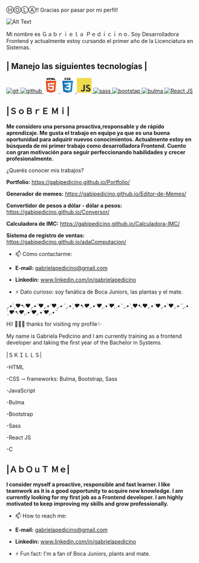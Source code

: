 ⒽⓄⓁⒶ!! Gracias por pasar por mi perfil!

![Alt Text](https://media.giphy.com/media/cJSDRt8csBx0A7YFfh/giphy.gif)


Mi nombre es Ｇａｂｒｉｅｌａ Ｐｅｄｉｃｉｎｏ. Soy Desarrolladora Frontend y actualmente estoy cursando el primer año de la Licenciatura en Sistemas.

<h2>| Manejo las siguientes tecnologías |</h2>

 
<a href="https://desarrolloweb.com/home/git" target="_blank"> <img src="https://www.vectorlogo.zone/logos/git-scm/git-scm-icon.svg" alt="git" width="40" height="40"/> </a> 
<a href="https://www.vectorlogo.zone/logos/github/github-tile.svg" target="_blank"> <img src="https://www.vectorlogo.zone/logos/github/github-tile.svg" alt="github" width="40" height="40"/> </a> 
<a href="https://www.w3.org/html/" target="_blank"> <img src="https://raw.githubusercontent.com/devicons/devicon/master/icons/html5/html5-original-wordmark.svg" alt="html5" width="40" height="40"/> </a> 
<a href="https://www.w3schools.com/css/" target="_blank"> <img src="https://raw.githubusercontent.com/devicons/devicon/master/icons/css3/css3-original-wordmark.svg" alt="css3" width="40" height="40"/> </a>
<a href="https://developer.mozilla.org/en-US/docs/Web/JavaScript" target="_blank"> <img src="https://raw.githubusercontent.com/devicons/devicon/master/icons/javascript/javascript-original.svg" alt="javascript" width="40" height="40"/> </a> 
<a href="https://desarrolloweb.com/articulos/que-es-sass-usar-sass.html" target="_blank"> <img src="https://www.vectorlogo.zone/logos/sass-lang/sass-lang-icon.svg" alt="sass" width="40" height="40"/> </a> 
<a href="https://www.hostinger.com.ar/tutoriales/que-es-bootstrap" target="_blank"> <img src="https://www.vectorlogo.zone/logos/getbootstrap/getbootstrap-icon.svg" alt="bootstap" width="40" height="40"/> </a> 
<a href="https://bulma.io/" target="_blank"> <img src="https://encrypted-tbn0.gstatic.com/images?q=tbn:ANd9GcQ0EAHCbAKntoQMWD5l98uFYON-d6FidSSm1ykX3rjrybdD9p32WRXO8OW3sHeHqIHq2uQ&usqp=CAU" alt="bulma" width="40" height="40"/> </a> 
<a href="https://es.reactjs.org/" target="_blank"> <img src="https://www.vectorlogo.zone/logos/reactjs/reactjs-icon.svg" alt="React JS" width="40" height="40"/> </a> 


<h2>|ＳｏＢｒＥ     Ｍｉ|</h2>

<strong>Me considero una persona proactiva,responsable y de rápido aprendizaje. Me gusta el trabajo en 
equipo ya que es una buena oportunidad para adquirir nuevos conocimientos. Actualmente estoy en búsqueda de mi primer trabajo
como desarrolladora Frontend. Cuento con gran motivación para seguir perfeccionando habilidades y crecer profesionalmente.</strong>

¿Querés conocer mis trabajos?

<strong>Portfolio:</strong> https://gabipedicino.github.io/Portfolio/ 


<strong>Generador de memes:</strong> https://gabipedicino.github.io/Editor-de-Memes/


<strong>Convertidor de pesos a dólar - dólar a pesos:</strong> https://gabipedicino.github.io/Conversor/


<strong>Calculadora de IMC:</strong> https://gabipedicino.github.io/Calculadora-IMC/

<strong>Sistema de registro de ventas:</strong> https://gabipedicino.github.io/adaComputacion/

- 📫 Cómo contactarme:  
- **E-mail:** gabrielapedicino@gmail.com
- **Linkedin:** www.linkedin.com/in/gabrielapedicino

- ⚡ Dato curioso: soy fanática de Boca Juniors, las plantas y el mate.
 
¸.•´¸♥➷♥¸.•´♥¸.•´♥¸.•*¨¸.•´¸♥➷♥¸.•´♥¸.•´♥¸.•*¨¸.•´¸♥➷♥¸.•´♥¸.•´♥¸.•*¨¸.•´¸♥➷♥¸.•´♥¸.•´♥¸.•*¨

Hi! 🙋🏻‍♀ thanks for visiting my profile✨

My name is Gabriela Pedicino and I am currently training as a frontend developer and taking the first year of the Bachelor in Systems.

|ＳＫＩＬＬＳ|

-HTML

-CSS ⇾ frameworks: Bulma, Bootstrap, Sass

-JavaScript

-Bulma

-Bootstrap

-Sass

-React JS

-C

<h2> |ＡｂＯｕＴ  Ｍｅ| </h2>

<strong>I consider myself a proactive, responsible and fast learner. I like teamwork as it is a good opportunity to acquire new knowledge. 
I am currently looking for my first job as a Frontend developer. I am highly motivated to keep improving my skills and grow professionally.</strong>


- 📫 How to reach me:  
- **E-mail:** gabrielapedicino@gmail.com
- **Linkedin:** www.linkedin.com/in/gabrielapedicino
   
- ⚡ Fun fact: I'm a fan of Boca Juniors, plants and mate.
